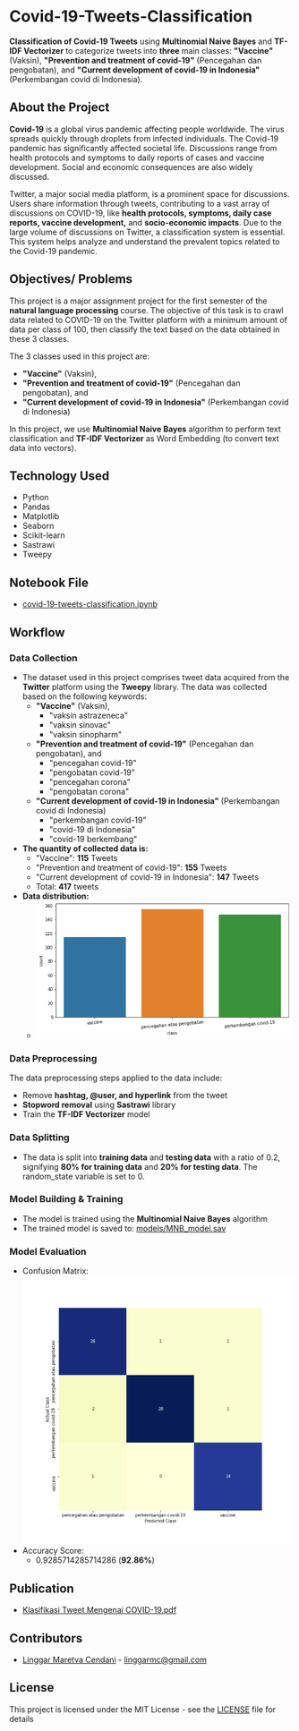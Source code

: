 # Covid-19-Tweets-Classification
**Classification of Covid-19 Tweets** using **Multinomial Naive Bayes** and **TF-IDF Vectorizer** to categorize tweets into **three** main classes: **"Vaccine"** (Vaksin), **"Prevention and treatment of covid-19"** (Pencegahan dan pengobatan), and **"Current development of covid-19 in Indonesia"** (Perkembangan covid di Indonesia).

## About the Project

**Covid-19** is a global virus pandemic affecting people worldwide. The virus spreads quickly through droplets from infected individuals. The Covid-19 pandemic has significantly affected societal life. Discussions range from health protocols and symptoms to daily reports of cases and vaccine development. Social and economic consequences are also widely discussed.

Twitter, a major social media platform, is a prominent space for discussions. Users share information through tweets, contributing to a vast array of discussions on COVID-19, like **health protocols, symptoms, daily case reports, vaccine development,** and **socio-economic impacts**. Due to the large volume of discussions on Twitter, a classification system is essential. This system helps analyze and understand the prevalent topics related to the Covid-19 pandemic.

## Objectives/ Problems

This project is a major assignment project for the first semester of the **natural language processing** course. The objective of this task is to crawl data related to COVID-19 on the Twitter platform with a minimum amount of data per class of 100, then classify the text based on the data obtained in these 3 classes.

The 3 classes used in this project are:
- **"Vaccine"** (Vaksin),
- **"Prevention and treatment of covid-19"** (Pencegahan dan pengobatan), and
- **"Current development of covid-19 in Indonesia"** (Perkembangan covid di Indonesia)

In this project, we use **Multinomial Naive Bayes** algorithm to perform text classification and **TF-IDF Vectorizer** as Word Embedding (to convert text data into vectors).

## Technology Used
* Python
* Pandas
* Matplotlib
* Seaborn
* Scikit-learn
* Sastrawi
* Tweepy

## Notebook File
* [covid-19-tweets-classification.ipynb](notebooks/covid-19-tweets-classification.ipynb)

## Workflow
### Data Collection
  - The dataset used in this project comprises tweet data acquired from the **Twitter** platform using the **Tweepy** library. The data was collected based on the following keywords:
    - **"Vaccine"** (Vaksin),
      - "vaksin astrazeneca"
      - "vaksin sinovac"
      - "vaksin sinopharm"
    - **"Prevention and treatment of covid-19"** (Pencegahan dan pengobatan), and
      - "pencegahan covid-19"
      - "pengobatan covid-19"
      - "pencegahan corona"
      - "pengobatan corona"
    - **"Current development of covid-19 in Indonesia"** (Perkembangan covid di Indonesia)
      - "perkembangan covid-19"
      - "covid-19 di Indonesia"
      - "covid-19 berkembang"
  - **The quantity of collected data is:**
    - "Vaccine": **115** Tweets
    - "Prevention and treatment of covid-19": **155** Tweets
    - "Current development of covid-19 in Indonesia": **147** Tweets
    - Total: **417** tweets
  - **Data distribution:**
    - ![images/data_distribution.png](images/data_distribution.png)
### Data Preprocessing
  The data preprocessing steps applied to the data include:
  - Remove **hashtag, @user, and hyperlink** from the tweet
  - **Stopword removal** using **Sastrawi** library
  - Train the **TF-IDF Vectorizer** model
### Data Splitting
  - The data is split into **training data** and **testing data** with a ratio of 0.2, signifying **80% for training data** and **20% for testing data**. The random_state variable is set to 0.
### Model Building & Training
  - The model is trained using the **Multinomial Naive Bayes** algorithm
  - The trained model is saved to: [models/MNB_model.sav](models/MNB_model.sav)
### Model Evaluation
  - Confusion Matrix:
  ![images/conf_mat.png](images/conf_mat.png)
  - Accuracy Score:
    - 0.9285714285714286 (**92.86%**)

## Publication
* [Klasifikasi Tweet Mengenai COVID-19.pdf](docs/PBA%20Tugas%20Besar%20-%20Kelompok%202.pdf)

## Contributors
* [Linggar Maretva Cendani](https://github.com/LinggarM) - [linggarmc@gmail.com](mailto:linggarmc@gmail.com)

## License
This project is licensed under the MIT License - see the [LICENSE](LICENSE) file for details
